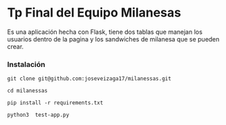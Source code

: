 # Tp Final del Equipo Milanesas

Es una aplicación hecha con Flask, tiene dos tablas que manejan los usuarios dentro de la pagina y los sandwiches de milanesa que se pueden crear.

### Instalación

```
git clone git@github.com:joseveizaga17/milanessas.git

cd milanessas

pip install -r requirements.txt

python3  test-app.py
```
